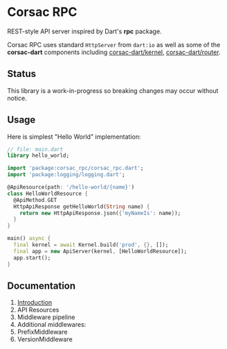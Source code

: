 # Corsac RPC

REST-style API server inspired by Dart's __rpc__ package.

Corsac RPC uses standard `HttpServer` from `dart:io` as well as
some of the __corsac-dart__ components including
[corsac-dart/kernel](https://github.com/corsac-dart/kernel),
[corsac-dart/router](https://github.com/corsac-dart/router).

## Status

This library is a work-in-progress so breaking changes may occur without notice.

## Usage

Here is simplest "Hello World" implementation:

```dart
// file: main.dart
library hello_world;

import 'package:corsac_rpc/corsac_rpc.dart';
import 'package:logging/logging.dart';

@ApiResource(path: '/hello-world/{name}')
class HelloWorldResource {
  @ApiMethod.GET
  HttpApiResponse getHelloWorld(String name) {
    return new HttpApiResponse.json({'myNameIs': name});
  }
}

main() async {
  final kernel = await Kernel.build('prod', {}, []);
  final app = new ApiServer(kernel, [HelloWorldResource]);
  app.start();
}
```

## Documentation

1. [Introduction](doc/01-introduction.md)
2. API Resources
3. Middleware pipeline
4. Additional middlewares:
  1. PrefixMiddleware
  2. VersionMiddleware

